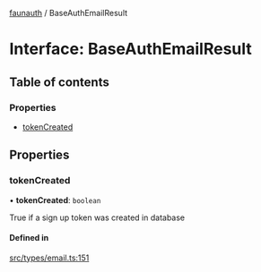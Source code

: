[faunauth](../index.md) / BaseAuthEmailResult

# Interface: BaseAuthEmailResult

## Table of contents

### Properties

- [tokenCreated](BaseAuthEmailResult.md#tokencreated)

## Properties

### tokenCreated

• **tokenCreated**: `boolean`

True if a sign up token was created in database

#### Defined in

[src/types/email.ts:151](https://github.com/alexnitta/faunauth/blob/380e952/src/types/email.ts#L151)
